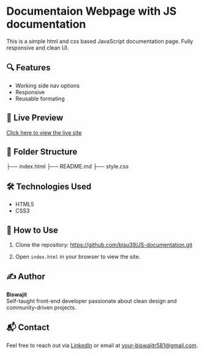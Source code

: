 # Documentaion Webpage with JS documentation

This is a simple html and css based JavaScript documentation page. Fully responsive and clean UI.

## 🔍 Features
- Working side nav options
- Responsive 
- Reusable formating

## 🚀 Live Preview

[Click here to view the live site]( https://bisu39.github.io/JS-documentation/)

## 📁 Folder Structure

├── index.html
├── README.md
├── style.css



## 🛠️ Technologies Used

- HTML5
- CSS3

## 📌 How to Use

1. Clone the repository: https://github.com/bisu39/JS-documentation.git

2. Open `index.html` in your browser to view the site.

## ✍️ Author

**Biswajit**  
Self-taught front-end developer passionate about clean design and community-driven projects.

## 📬 Contact

Feel free to reach out via [LinkedIn](www.linkedin.com/in/biswajit-roy-webdev) or email at your-biswajitr581@gmail.com.
